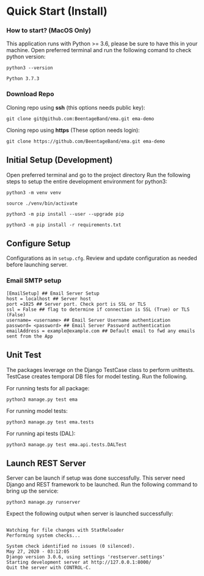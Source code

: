 # Quick Start (Install)

### How to start? (MacOS Only)

This application runs with Python >= 3.6, please be sure to have this in your machine.
Open preferred terminal and run the following comand to check python version:

```shell
python3 --version
```
```shell
Python 3.7.3
```

### Download Repo

Cloning repo using **ssh** (this options needs public key):

```shell
git clone git@github.com:BeentageBand/ema.git ema-demo
```

Cloning repo using **https** (These option needs login):

```shell
git clone https://github.com/BeentageBand/ema.git ema-demo
```

## Initial Setup (Development)

Open preferred terminal and go to the project directory
Run the following steps to setup the entire development environment for python3:


```shell
python3 -m venv venv

source ./venv/bin/activate

python3 -m pip install --user --upgrade pip

python3 -m pip install -r requirements.txt
```

## Configure Setup

Configurations as in ``setup.cfg``. Review and update configuration as needed before launching server.

### Email SMTP setup

```shell
[EmailSetup] ## Email Server Setup
host = localhost ## Server host
port =1025 ## Server port. Check port is SSL or TLS
ssl = False ## flag to determine if connection is SSL (True) or TLS (False)
username= <username> ## Email Server Username authentication
password= <password> ## Email Server Password authentication
emailAddress = example@example.com ## Default email to fwd any emails sent from the App
```

## Unit Test

The packages leverage on the Django TestCase class to perform unittests. TestCase creates temporal DB files for model testing.
Run the following.

For running tests for all package:
```shell 
python3 manage.py test ema
```

For running model tests:
```shell 
python3 manage.py test ema.tests
```

For running api tests (DAL):
```shell 
python3 manage.py test ema.api.tests.DALTest
```

## Launch REST Server

Server can be launch if setup was done successfully. This server need Django and REST framework to be launched.
Run the following command to bring up the service:

```shell
python3 manage.py runserver
```

Expect the following output when server is launched successfully:

```shell

Watching for file changes with StatReloader
Performing system checks...

System check identified no issues (0 silenced).
May 27, 2020 - 03:12:05
Django version 3.0.6, using settings 'restserver.settings'
Starting development server at http://127.0.0.1:8000/
Quit the server with CONTROL-C.

```
